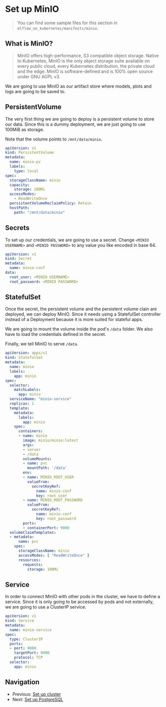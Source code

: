 # Set up MinIO

> You can find some sample files for this section in `mlflow_on_kubernetes/manifests/minio`.

## What is MinIO?

> MinIO offers high-performance, S3 compatible object storage. Native to Kubernetes, MinIO is the 
  only object storage suite available on every public cloud, every Kubernetes distribution, the 
  private cloud and the edge. MinIO is software-defined and is 100% open source under GNU AGPL v3. 

We are going to use MinIO as our artifact store where models, plots and logs are going to be saved
to.

## PersistentVolume

The very first thing we are going to deploy is a persistent volume to store our data. Since this is
a dummy deployment, we are just going to use 100MiB as storage.

Note that the volume points to `/mnt/data/minio`.

```yaml
apiVersion: v1
kind: PersistentVolume
metadata:
  name: minio-pv
  labels:
    type: local
spec:
  storageClassName: minio
  capacity:
    storage: 100Mi
  accessModes:
    - ReadWriteOnce
  persistentVolumeReclaimPolicy: Retain
  hostPath:
    path: "/mnt/data/minio"
```

## Secrets

To set up our credentials, we are going to use a secret. Change `<MINIO USERNAME>` and 
`<MINIO PASSWORD>` to any value you like encoded in base 64. 

```yaml
apiVersion: v1
kind: Secret
metadata:
  name: minio-conf
data:
  root_user: <MINIO USERNAME>
  root_password: <MINIO PASSWORD>
```

## StatefulSet

Once the secret, the persistent volume and the persistent volume clain are deployed, we can deploy 
MinIO. Since it needs using a StatefulSet controller instead of a Deployment because it is more
suited for stateful apps.

We are going to mount the volume inside the pod's `/data` folder. We also have to load the 
credentials defined in the secret.

Finally, we tell MinIO to serve `/data`.

```yaml
apiVersion: apps/v1
kind: StatefulSet
metadata:
  name: minio
  labels:
    app: minio
spec:
  selector:
    matchLabels:
      app: minio
  serviceName: "minio-service"
  replicas: 1
  template:
    metadata:
      labels:
        app: minio
    spec:
      containers:
      - name: minio
        image: minio/minio:latest
        args:
        - server
        - /data
        volumeMounts:
        - name: pvc
          mountPath: '/data'
        env:
        - name: MINIO_ROOT_USER
          valueFrom:
            secretKeyRef:
              name: minio-conf
              key: root_user
        - name: MINIO_ROOT_PASSWORD
          valueFrom:
            secretKeyRef:
              name: minio-conf
              key: root_password
        ports:
        - containerPort: 9000
  volumeClaimTemplates:
  - metadata:
      name: pvc
    spec:
      storageClassName: minio
      accessModes: [ "ReadWriteOnce" ]
      resources:
        requests:
          storage: 100Mi
```

## Service

In order to connect MinIO with other pods in the cluster, we have to define a service. Since
it is only going to be accessed by pods and not externally, we are going to use a ClusterIP service.

```yaml
apiVersion: v1
kind: Service
metadata:
  name: minio-service
spec:
  type: ClusterIP
  ports:
  - port: 9000
    targetPort: 9000
    protocol: TCP
  selector:
    app: minio
```

## Navigation

- Previous: [Set up cluster](setup_cluster.md)
- Next: [Set up PostgreSQL](setup_postgres.md)
